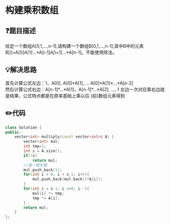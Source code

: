 # 构建乘积数组

## :question:题目描述
给定一个数组A[0,1,...,n-1],请构建一个数组B[0,1,...,n-1],其中B中的元素B[i]=A[0]*A[1]*...*A[i-1]*A[i+1]*...*A[n-1]。不能使用除法。

## :bulb:解决思路
首先计算公式左边：1，A[0], A[0]*A[1], ... A[0]*A[1]\*...*A[n-2]    
然后计算公式右边：A[n-1]\*...*A[1]，A[n-1]\*...*A[2], ..., 1
左边一次对应乘右边就是结果，公式特点都是在原来基础上乘以后 (前)数组元素得到

## :pencil2:代码
```c++
class Solution {
public:
    vector<int> multiply(const vector<int>& A) {
        vector<int> mul;
        int tmp=1;
        int s = A.size();
        if(!s)
            return mul;
        //减一很关键
        mul.push_back(1);
        for(int i = 0; i < s-1; i++){
            mul.push_back(mul.back()*A[i]);
        }
        for(int i = s-1; i >=0; i--){
            mul[i] *= tmp;
            tmp *= A[i];
        }
        return mul;
    }
};
```